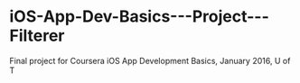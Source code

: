 # iOS-App-Dev-Basics---Project---Filterer
Final project for Coursera iOS App Development Basics, January 2016, U of T
